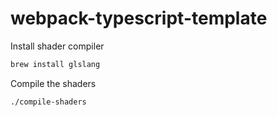 # webpack-typescript-template

Install shader compiler
```bash
brew install glslang
```

Compile the shaders
```bash
./compile-shaders
```
